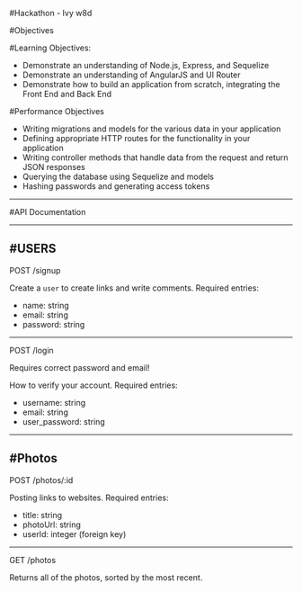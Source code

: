 #Hackathon - Ivy  w8d

#Objectives

#Learning Objectives:

* Demonstrate an understanding of Node.js, Express, and Sequelize
* Demonstrate an understanding of AngularJS and UI Router
* Demonstrate how to build an application from scratch, integrating the Front End and Back End

#Performance Objectives

* Writing migrations and models for the various data in your application
* Defining appropriate HTTP routes for the functionality in your application
* Writing controller methods that handle data from the request and return JSON responses
* Querying the database using Sequelize and models
* Hashing passwords and generating access tokens

----

#API Documentation

----
#USERS
----
POST /signup

Create a `user` to create links and write comments.
Required entries:

* name: string
* email: string
* password: string

----
POST /login

Requires correct password and email!

How to verify your account.
Required entries:

* username: string
* email: string
* user_password: string

----
#Photos
----
POST /photos/:id

Posting links to websites.
Required entries:

* title: string
* photoUrl: string
* userId: integer (foreign key)

----
GET /photos

Returns all of the photos, sorted by the most recent.
